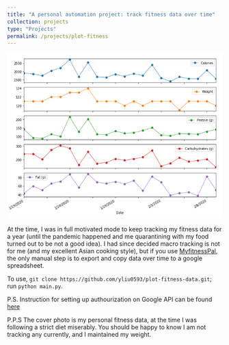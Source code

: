 ```yaml
---
title: "A personal automation project: track fitness data over time"
collection: projects
type: "Projects"
permalink: /projects/plot-fitness
---
```



![Cover photo](/images/plot-fitness-data.png)



At the time, I was in full motivated mode to keep tracking my fitness data for a year (until the pandemic happened and me quarantining with my food turned out to be not a good idea). 
I had since decided macro tracking is not for me (and my excellent Asian cooking style), but if you use [MyfitnessPal](https://www.myfitnesspal.com/), the only manual step is to export and copy data over time to a google spreadsheet.

To use, `git clone https://github.com/yliu0593/plot-fitness-data.git`; run `python main.py`.

P.S. Instruction for setting up authourization on Google API can be found [here](https://www.twilio.com/blog/2017/02/an-easy-way-to-read-and-write-to-a-google-spreadsheet-in-python.html)

P.P.S The cover photo is my personal fitness data, at the time I was following a strict diet miserably. You should be happy to know I am not tracking any currently, and I maintained my weight.